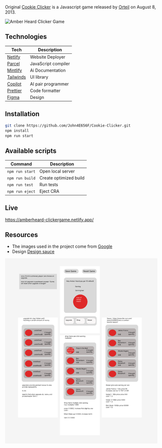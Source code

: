 Original [Cookie Clicker](http://orteil.dashnet.org/cookieclicker/) is a Javascript game released by [Orteil](https://cookieclicker.fandom.com/wiki/Orteil) on August 8, 2013.

![Amber Heard Clicker Game](/assets//readme-assets/amberheardclickergame.png "Alpha version of the game")

 
 ## Technologies
 
 | Tech                                          | Description                          |
| --------------------------------------------- | ------------------------------------ |
| [Netlify](https://www.netlify.com/)           | Website Deployer                     |
| [Parcel](https://parceljs.org/)               | JavaScript compiler                  |
| [Mintlify](https://www.mintlify.com/)         | Ai Documentation                     |
| [Tailwinds](https://tailwindcss.com/)         | UI library                           |
| [Copilot](https://copilot.github.com/)        | AI pair programmer                   |
| [Prettier](https://prettier.io/)              | Code formatter                       |
| [Figma](https://www.figma.com/)              | Design                      |


## Installation

```bash
git clone https://github.com/John4E656F/Cookie-Clicker.git
npm install
npm run start
```

## Available scripts

| Command         | Description            |
| --------------- | ---------------------- |
| `npm run start` | Open local server      |
| `npm run build` | Create optimized build |
| `npm run test`  | Run tests              |
| `npm run eject` | Eject CRA              |

## Live

<a href="https://amberheard-clickergame.netlify.app/">https://amberheard-clickergame.netlify.app/</a>

## Resources

- The images used in the project come from [Google](https://google.com/)
- Design [Design sauce](https://www.figma.com/file/miAUel02j6FYUso3k7AyEF/Coockie-Clicker?node-id=18%3A5)
<div align="center">
<img src="./readme-assets/ahc-design.png" alt="AmberHeard-clickergame-design">
 </div>
